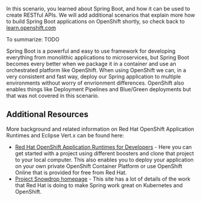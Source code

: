 In this scenario, you learned about Spring Boot, and how it can be used to create RESTful APIs. We will add additional scenarios that explain more how to build Spring Boot applications on OpenShift shortly, so check back to [learn.openshift.com](http://learn.openshift.com)

To summarize: TODO

Spring Boot is a powerful and easy to use framework for developing everything from monolithic applications to microservices, but Spring Boot becomes every better when we package it in a container and use an orchestrated platform like OpenShift. When using OpenShift we can, in a very consistent and fast way, deploy our Spring application to multiple environments without worry of envrionment differences. OpenShift also enables things like Deployment Pipelines and Blue/Green deployments but that was not covered in this scenario.  

## Additional Resources

More background and related information on Red Hat OpenShift Application Runtimes and Eclipse Vert.x can be found here:

* [Red Hat OpenShift Application Runtimes for Developers](https://developers.redhat.com/rhoar) - Here you can get started with a project using different boosters and clone that project to your local computer. This also enables you to deploy your application on your own private OpenShift Container Platform or use OpenShift Online that is provided for free from Red Hat.
* [Project Snowdrop homepage](https://snowdrop.me/) - This site has a lot of details of the work that Red Hat is doing to make Spring work great on Kubernetes and OpenShift.


